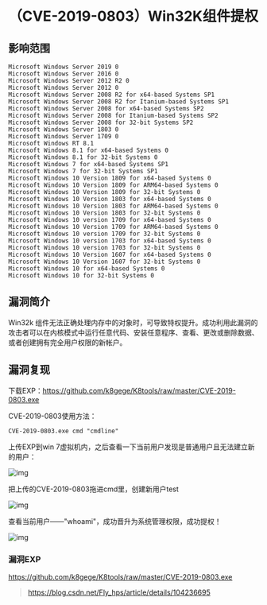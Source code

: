 # （CVE-2019-0803）Win32K组件提权

## 影响范围

```
Microsoft Windows Server 2019 0
Microsoft Windows Server 2016 0
Microsoft Windows Server 2012 R2 0
Microsoft Windows Server 2012 0
Microsoft Windows Server 2008 R2 for x64-based Systems SP1
Microsoft Windows Server 2008 R2 for Itanium-based Systems SP1
Microsoft Windows Server 2008 for x64-based Systems SP2
Microsoft Windows Server 2008 for Itanium-based Systems SP2
Microsoft Windows Server 2008 for 32-bit Systems SP2
Microsoft Windows Server 1803 0
Microsoft Windows Server 1709 0
Microsoft Windows RT 8.1
Microsoft Windows 8.1 for x64-based Systems 0
Microsoft Windows 8.1 for 32-bit Systems 0
Microsoft Windows 7 for x64-based Systems SP1
Microsoft Windows 7 for 32-bit Systems SP1
Microsoft Windows 10 Version 1809 for x64-based Systems 0
Microsoft Windows 10 Version 1809 for ARM64-based Systems 0
Microsoft Windows 10 Version 1809 for 32-bit Systems 0
Microsoft Windows 10 Version 1803 for x64-based Systems 0
Microsoft Windows 10 Version 1803 for ARM64-based Systems 0
Microsoft Windows 10 Version 1803 for 32-bit Systems 0
Microsoft Windows 10 version 1709 for x64-based Systems 0
Microsoft Windows 10 Version 1709 for ARM64-based Systems 0
Microsoft Windows 10 version 1709 for 32-bit Systems 0
Microsoft Windows 10 version 1703 for x64-based Systems 0
Microsoft Windows 10 version 1703 for 32-bit Systems 0
Microsoft Windows 10 Version 1607 for x64-based Systems 0
Microsoft Windows 10 Version 1607 for 32-bit Systems 0
Microsoft Windows 10 for x64-based Systems 0
Microsoft Windows 10 for 32-bit Systems 0
```



## 漏洞简介

Win32k 组件无法正确处理内存中的对象时，可导致特权提升。成功利用此漏洞的攻击者可以在内核模式中运行任意代码、安装任意程序、查看、更改或删除数据、或者创建拥有完全用户权限的新帐户。

## 漏洞复现

下载EXP：https://github.com/k8gege/K8tools/raw/master/CVE-2019-0803.exe

CVE-2019-0803使用方法：

 

```
CVE-2019-0803.exe cmd "cmdline"
```

上传EXP到win 7虚拟机内，之后查看一下当前用户发现是普通用户且无法建立新的用户：

![img](resource/%EF%BC%88CVE-2019-0803%EF%BC%89Win32K%E7%BB%84%E4%BB%B6%E6%8F%90%E6%9D%83/media/watermark,type_ZmFuZ3poZW5naGVpdGk,shadow_10,text_aHR0cHM6Ly9ibG9nLmNzZG4ubmV0L0ZseV9ocHM=,size_16,color_FFFFFF,t_70.png)

把上传的CVE-2019-0803拖进cmd里，创建新用户test

![img](resource/%EF%BC%88CVE-2019-0803%EF%BC%89Win32K%E7%BB%84%E4%BB%B6%E6%8F%90%E6%9D%83/media/watermark,type_ZmFuZ3poZW5naGVpdGk,shadow_10,text_aHR0cHM6Ly9ibG9nLmNzZG4ubmV0L0ZseV9ocHM=,size_16,color_FFFFFF,t_70-20201103195612999.png)

查看当前用户——"whoami"，成功晋升为系统管理权限，成功提权！

![img](resource/%EF%BC%88CVE-2019-0803%EF%BC%89Win32K%E7%BB%84%E4%BB%B6%E6%8F%90%E6%9D%83/media/watermark,type_ZmFuZ3poZW5naGVpdGk,shadow_10,text_aHR0cHM6Ly9ibG9nLmNzZG4ubmV0L0ZseV9ocHM=,size_16,color_FFFFFF,t_70-20201103195613046.png)

### **漏洞EXP**

https://github.com/k8gege/K8tools/raw/master/CVE-2019-0803.exe



> https://blog.csdn.net/Fly_hps/article/details/104236695

